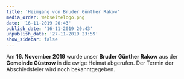 ```yaml
---
title: 'Heimgang von Bruder Günther Rakow'
media_order: Webseitelogo.png
date: '16-11-2019 20:43'
publish_date: '16-11-2019 20:43'
unpublish_date: '27-11-2019 23:59'
show_sidebar: false
---
```


Am **16. November 2019** wurde unser **Bruder Günther Rakow** aus der **Gemeinde Güstrow** in die ewige Heimat abgerufen. Der Termin der Abschiedsfeier wird noch bekanntgegeben.